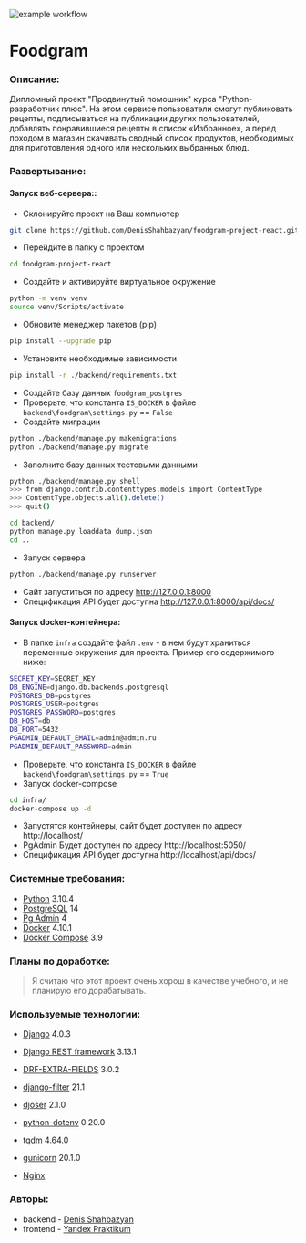 ![example workflow](https://github.com/DenisShahbazyan/foodgram-project-react/actions/workflows/main.yml/badge.svg)
# Foodgram

### Описание:
Дипломный проект "Продвинутый помошник" курса "Python-разработчик плюс". На этом сервисе пользователи смогут публиковать рецепты, подписываться на публикации других пользователей, добавлять понравившиеся рецепты в список «Избранное», а перед походом в магазин скачивать сводный список продуктов, необходимых для приготовления одного или нескольких выбранных блюд.

### Развертывание:
#### Запуск веб-сервера::
- Склонируйте проект на Ваш компьютер 
```sh 
git clone https://github.com/DenisShahbazyan/foodgram-project-react.git
``` 
- Перейдите в папку с проектом 
```sh 
cd foodgram-project-react
``` 
- Создайте и активируйте виртуальное окружение 
```sh 
python -m venv venv 
source venv/Scripts/activate 
``` 
- Обновите менеджер пакетов (pip) 
```sh 
pip install --upgrade pip 
``` 
- Установите необходимые зависимости 
```sh 
pip install -r ./backend/requirements.txt
``` 
- Создайте базу данных `foodgram_postgres`
- Проверьте, что константа `IS_DOCKER` в файле `backend\foodgram\settings.py` == `False`
- Создайте миграции
```sh
python ./backend/manage.py makemigrations
python ./backend/manage.py migrate
```
- Заполните базу данных тестовыми данными
```sh
python ./backend/manage.py shell
>>> from django.contrib.contenttypes.models import ContentType
>>> ContentType.objects.all().delete()
>>> quit()

cd backend/
python manage.py loaddata dump.json
cd ..
```
- Запуск сервера
```sh
python ./backend/manage.py runserver
```
- Сайт запуститься по адресу http://127.0.0.1:8000
- Спецификация API будет доступна http://127.0.0.1:8000/api/docs/

#### Запуск docker-контейнера:
- В папке `infra` создайте файл `.env` - в нем будут храниться переменные окружения для проекта. Пример его содержимого ниже:
```sh
SECRET_KEY=SECRET_KEY
DB_ENGINE=django.db.backends.postgresql
POSTGRES_DB=postgres
POSTGRES_USER=postgres
POSTGRES_PASSWORD=postgres
DB_HOST=db
DB_PORT=5432
PGADMIN_DEFAULT_EMAIL=admin@admin.ru
PGADMIN_DEFAULT_PASSWORD=admin
```
- Проверьте, что константа `IS_DOCKER` в файле `backend\foodgram\settings.py` == `True`
- Запуск docker-compose
```sh
cd infra/
docker-compose up -d
```
- Запустятся контейнеры, сайт будет доступен по адресу http://localhost/
- PgAdmin Будет доступен по адресу http://localhost:5050/
- Спецификация API будет доступна http://localhost/api/docs/

### Системные требования:
- [Python](https://www.python.org/) 3.10.4
- [PostgreSQL](https://www.postgresql.org/) 14
- [Pg Admin](https://www.pgadmin.org/) 4 
- [Docker](https://www.docker.com/) 4.10.1
- [Docker Compose](https://docs.docker.com/compose/) 3.9

### Планы по доработке:
>Я считаю что этот проект очень хорош в качестве учебного, и не планирую его дорабатывать.

### Используемые технологии:
- [Django](https://www.djangoproject.com/) 4.0.3
- [Django REST framework](https://www.django-rest-framework.org/) 3.13.1
- [DRF-EXTRA-FIELDS](https://pypi.org/project/django-extra-fields/) 3.0.2
- [django-filter](https://pypi.org/project/django-filter/) 21.1
- [djoser](https://djoser.readthedocs.io/en/latest/getting_started.html) 2.1.0
- [python-dotenv](https://pypi.org/project/python-dotenv/) 0.20.0
- [tqdm](https://pypi.org/project/tqdm/) 4.64.0

- [gunicorn](https://pypi.org/project/gunicorn/) 20.1.0
- [Nginx](https://nginx.org/ru/)

### Авторы:
- backend - [Denis Shahbazyan](https://github.com/DenisShahbazyan)
- frontend - [Yandex Praktikum](https://github.com/yandex-praktikum/foodgram-project-react)
